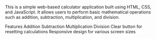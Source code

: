 This is a simple web-based calculator application built using HTML, CSS, and JavaScript. It allows users to perform basic mathematical operations such as addition, subtraction, multiplication, and division.

Features
Addition
Subtraction
Multiplication
Division
Clear button for resetting calculations
Responsive design for various screen sizes

